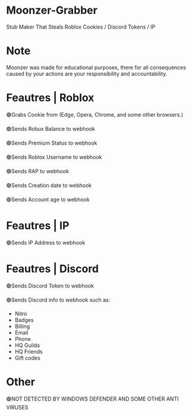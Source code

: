 # Moonzer-Grabber
Stub Maker That Steals Roblox Cookies / Discord Tokens / IP

# Note
Moonzer was made for educational purposes, there for all consequences caused by your actions are your responsibility and accountability.

# Feautres | Roblox
🟢Grabs Cookie from (Edge, Opera, Chrome, and some other browsers.)

🟢Sends Robux Balance to webhook

🟢Sends Premium Status to webhook

🟢Sends Roblox Username to webhook

🟢Sends RAP to webhook

🟢Sends Creation date to webhook

🟢Sends Account age to webhook

# Feautres | IP
🟢Sends IP Address to webhook

# Feautres | Discord
🟢Sends Discord Token to webhook

🟢Sends Discord info to webhook such as:
- Nitro
- Badges
- Billing
- Email
- Phone
- HQ Guilds
- HQ Friends
- Gift codes

# Other
🟣NOT DETECTED BY WINDOWS DEFENDER AND SOME OTHER ANTI VIRUSES
